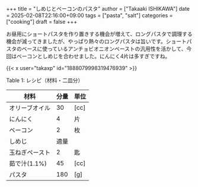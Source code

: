 +++
title = "しめじとベーコンのパスタ"
author = ["Takaaki ISHIKAWA"]
date = 2025-02-08T22:16:00+09:00
tags = ["pasta", "salt"]
categories = ["cooking"]
draft = false
+++

お昼用にショートパスタを作り置きする機会が増えて、ロングパスタで調理する機会が減ってきましたが、やっぱり熱々のロングパスタは旨いです。ショートパスタのベースに使っているアンチョビオニオンペーストの汎用性を活かして、今回はベーコンとしめじを合わせました。にんにく4片は多すぎですね。  

{{< x user="takaxp" id="1888079998319476939" >}}  

<div class="table-caption">
  <span class="table-number">Table 1</span>:
  レシピ（材料・二皿分）
</div>

| 材料      | 分量 | 単位 |
|---------|----|----|
| オリーブオイル | 30  | [cc] |
| にんにく  | 4   | 片   |
| ベーコン  | 2   | 枚   |
| しめじ    | 適量 |      |
| 玉ねぎペースト | 2   | 匙   |
| 茹で汁(1.1%) | 45  | [cc] |
| パスタ    | 180 | [g]  |

